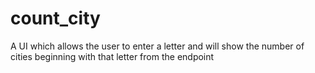 # count_city
A UI which allows the user to enter a letter and will show the number of cities beginning with that letter from the endpoint
